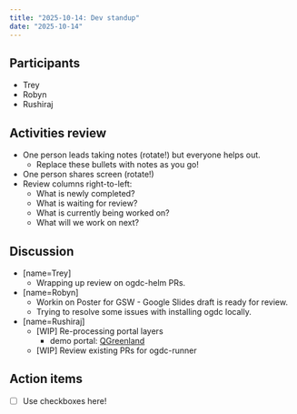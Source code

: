 ```yaml
---
title: "2025-10-14: Dev standup"
date: "2025-10-14"
---
```


## Participants

* Trey
* Robyn
* Rushiraj


## Activities review

* One person leads taking notes (rotate!) but everyone helps out.
  * Replace these bullets with notes as you go!
* One person shares screen (rotate!)
* Review columns right-to-left:
  * What is newly completed?
  * What is waiting for review?
  * What is currently being worked on?
  * What will we work on next?



## Discussion

* [name=Trey]
    * Wrapping up review on ogdc-helm PRs.
* [name=Robyn]
    * Workin on Poster for GSW - Google Slides draft is ready for review.
    * Trying to resolve some issues with installing ogdc locally.
* [name=Rushiraj]
    * [WIP] Re-processing portal layers
        * demo portal: [QGreenland](https://demo.arcticdata.io/portals/QGreenland/Imagery-Viewer)
    * [WIP] Review existing PRs for ogdc-runner


## Action items

- [ ] Use checkboxes here!
